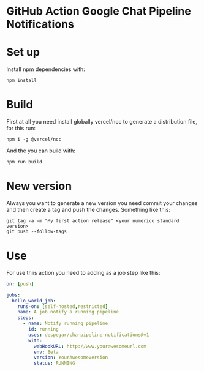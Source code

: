 GitHub Action Google Chat Pipeline Notifications
===
# Set up
Install npm dependencies with:
```
npm install
```
# Build
First at all you need install globally vercel/ncc to generate a distribution file, for this run:
```
npm i -g @vercel/ncc
```
And the you can build with:
```
npm run build
```
# New version
Always you want to generate a new version you need commit your changes and then create a tag and push the changes.
Something like this:
```
git tag -a -m "My first action release" <your numerico standard version>
git push --follow-tags
```
# Use
For use thiis action you need to adding as a job step like this:
```yml
on: [push]

jobs:
  hello_world_job:
    runs-on: [self-hosted,restricted]
    name: A job notify a running pipeline
    steps:
      - name: Notify running pipeline
        id: running
        uses: despegar/cha-pipeline-notifications@v1
        with:
          webHookURL: http://www.yourawesomeurl.com
          env: Beta
          version: YourAwesomeVersion
          status: RUNNING
```